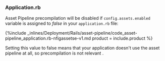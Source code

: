 <!--  usedin: [ _rails/deployment/asset-pipeline-v1.md] -->


### Application.rb

Asset Pipeline precompilation will be disabled if `config.assets.enabled` variable is assigned to *false* in your `application.rb` file:



{%include _inlines/Deployment/Rails/asset-pipeline/code_asset-pipeline_application.rb-nfigassetse-v1.md  product = include.product %}




    
Setting this value to false means that your application doesn't use the asset pipeline at all, so precompilation is not relevant
.


